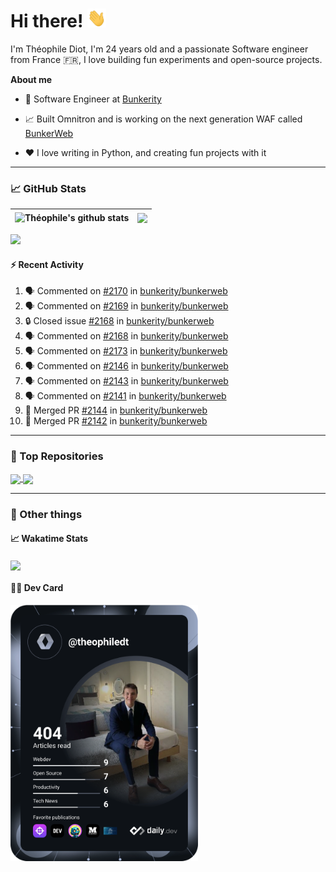 # Hi there! <img src="./wave.gif" width="30px" height="30px" />

I'm Théophile Diot, I'm 24 years old and a passionate Software engineer from France 🇫🇷, I love building fun experiments and open-source projects.

**About me**

- 💼 Software Engineer at [Bunkerity](https://www.bunkerity.com/)

- 📈 Built Omnitron and is working on the next generation WAF called [BunkerWeb](https://www.bunkerweb.io)

- ❤️ I love writing in Python, and creating fun projects with it

---

### 📈 GitHub Stats

| <img align="center" src="https://github-readme-stats.vercel.app/api?username=TheophileDiot&show_icons=true&include_all_commits=true&theme=algolia&hide_border=true&rank_icon=github" alt="Théophile's github stats" /> | <img align="center" src="https://github-readme-stats.vercel.app/api/top-langs/?username=TheophileDiot&layout=compact&theme=algolia&hide_border=true" /> |
| ---------------------------------------------------------------------------------------------------------------------------------------------------------------------------------------------------------------------- | ------------------------------------------------------------------------------------------------------------------------------------------------------- |

![](https://github-readme-activity-graph.vercel.app/graph?username=TheophileDiot&theme=tokyo-night)

#### :zap: Recent Activity

<!--START_SECTION:activity-->
1. 🗣 Commented on [#2170](https://github.com/bunkerity/bunkerweb/issues/2170#issuecomment-2804053459) in [bunkerity/bunkerweb](https://github.com/bunkerity/bunkerweb)
2. 🗣 Commented on [#2169](https://github.com/bunkerity/bunkerweb/issues/2169#issuecomment-2803824649) in [bunkerity/bunkerweb](https://github.com/bunkerity/bunkerweb)
3. 🔒 Closed issue [#2168](https://github.com/bunkerity/bunkerweb/issues/2168) in [bunkerity/bunkerweb](https://github.com/bunkerity/bunkerweb)
4. 🗣 Commented on [#2168](https://github.com/bunkerity/bunkerweb/issues/2168#issuecomment-2803822130) in [bunkerity/bunkerweb](https://github.com/bunkerity/bunkerweb)
5. 🗣 Commented on [#2173](https://github.com/bunkerity/bunkerweb/issues/2173#issuecomment-2803816249) in [bunkerity/bunkerweb](https://github.com/bunkerity/bunkerweb)
6. 🗣 Commented on [#2146](https://github.com/bunkerity/bunkerweb/issues/2146#issuecomment-2782261358) in [bunkerity/bunkerweb](https://github.com/bunkerity/bunkerweb)
7. 🗣 Commented on [#2143](https://github.com/bunkerity/bunkerweb/issues/2143#issuecomment-2782259581) in [bunkerity/bunkerweb](https://github.com/bunkerity/bunkerweb)
8. 🗣 Commented on [#2141](https://github.com/bunkerity/bunkerweb/issues/2141#issuecomment-2782258684) in [bunkerity/bunkerweb](https://github.com/bunkerity/bunkerweb)
9. 🎉 Merged PR [#2144](https://github.com/bunkerity/bunkerweb/pull/2144) in [bunkerity/bunkerweb](https://github.com/bunkerity/bunkerweb)
10. 🎉 Merged PR [#2142](https://github.com/bunkerity/bunkerweb/pull/2142) in [bunkerity/bunkerweb](https://github.com/bunkerity/bunkerweb)
<!--END_SECTION:activity-->

---

### 🔧 Top Repositories

<a href="https://github.com/bunkerity/bunkerweb">
  <img align="center" src="https://github-readme-stats.vercel.app/api/pin/?username=Bunkerity&repo=bunkerweb&theme=algolia" />
</a>
<a href="https://github.com/TheophileDiot/Omnitron">
  <img align="center" src="https://github-readme-stats.vercel.app/api/pin/?username=TheophileDiot&repo=Omnitron&theme=algolia" />
</a>

---

### 🎉 Other things

#### 📈 Wakatime Stats

<a href="https://wakatime.com/@theophile_bunkerity">
  <img align="center" src="https://github-readme-stats.vercel.app/api/wakatime?username=3aa5ce41-c253-43d9-8441-a721e446a45f&layout=compact&theme=algolia" />
</a>

#### 👨‍💻 Dev Card

<a href="https://app.daily.dev/TheophileDt">
  <img src="./devcard.svg" width="300" alt="Théophile Diot's Dev Card"/>
</a>
